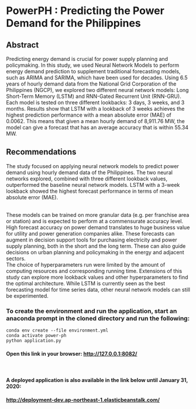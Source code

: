 # PowerPH : Predicting the Power Demand for the Philippines
## Abstract
Predicting energy demand is crucial for power supply planning and policymaking. In this study, we used Neural Network Models to perform energy demand prediction to supplement traditional forecasting models, such as ARIMA and SARIMA, which have been used for decades. Using 6.5 years of hourly demand data from the National Grid Corporation of the Philippines (NGCP), we explored two different neural network models: Long Short-Term Memory (LSTM) and RNN-Gated Recurrent Unit (RNN-GRU). Each model is tested on three different lookbacks: 3 days, 3 weeks, and 3 months. Results show that LSTM with a lookback of 3 weeks achieves the highest prediction performance with a mean absolute error (MAE) of 0.0062. This means that given a mean hourly demand of 8,911.76 MW, the model can give a forecast that has an average accuracy that is within 55.34 MW.

## Recommendations
The study focused on applying neural network models to predict power demand using hourly demand data of the Philippines. The two neural networks explored, combined with three different lookback values, outperformed the baseline neural network models. LSTM with a 3-week lookback showed the highest forecast performance in terms of mean absolute error (MAE).  

<br>
These models can be trained on more granular data (e.g. per franchise area or station) and is expected to perform at a commensurate accuracy level.  

<br>
High forecast accuracy on power demand translates to huge business value for utility and power generation companies alike. These forecasts can augment in decision support tools for purchasing electricity and power supply planning, both in the short and the long term. These can also guide decisions on urban planning and policymaking in the energy and adjacent sectors.  

<br>
The choice of hyperparameters run were limited by the amount of computing resources and corresponding running time. Extensions of this study can explore more lookback values and other hyperparameters to find the optimal architecture. While LSTM is currently seen as the best forecasting model for time series data, other neural network models can still be experimented.  




### To create the environment and run the application, start an anaconda prompt in the cloned directory and run the following:

`conda env create --file environment.yml`  
`conda activate power-ph`  
`python application.py`  


#### Open this link in your browser: http://127.0.0.1:8082/

<br>

#### A deployed application is also available in the link below until January 31, 2020:  
#### http://deployment-dev.ap-northeast-1.elasticbeanstalk.com/
